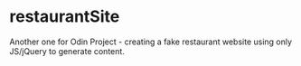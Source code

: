 # restaurantSite
Another one for Odin Project - creating a fake restaurant website using only JS/jQuery to generate content.
